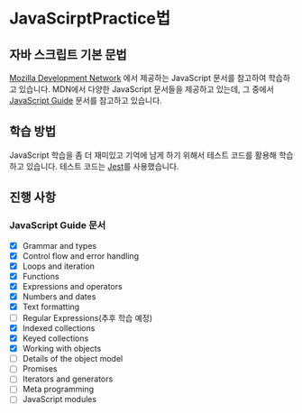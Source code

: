 # JavaScirptPractice법

## 자바 스크립트 기본 문법
<a href="https://developer.mozilla.org/ko/">Mozilla Development Network</a>
에서 제공하는 JavaScript 문서를 참고하여 학습하고 있습니다. 
MDN에서 다양한 JavaScript 문서들을 제공하고 있는데, 그 중에서 
<a href="https://developer.mozilla.org/en-US/docs/Web/JavaScript/Guide">JavaScript Guide</a> 
문서를 참고하고 있습니다.

## 학습 방법
JavaScript 학습을 좀 더 재미있고 기억에 남게 하기 위해서 테스트 코드를 활용해 학습하고 있습니다. 
테스트 코드는 <a href="https://jestjs.io/">Jest</a>를 사용했습니다.

## 진행 사항

### JavaScript Guide 문서
- [x]  Grammar and types
- [x]  Control flow and error handling
- [x]  Loops and iteration
- [x]  Functions
- [x]  Expressions and operators
- [x]  Numbers and dates
- [x]  Text formatting
- [ ]  Regular Expressions(추후 학습 예정)
- [x]  Indexed collections
- [x]  Keyed collections
- [x]  Working with objects
- [ ]  Details of the object model
- [ ]  Promises
- [ ]  Iterators and generators
- [ ]  Meta programming
- [ ]  JavaScript modules
